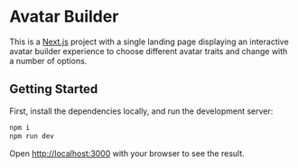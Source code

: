 # Avatar Builder
This is a [Next.js](https://nextjs.org/) project with a single landing page displaying an interactive avatar builder experience to choose different avatar traits and change with a number of options.

## Getting Started

First, install the dependencies locally, and run the development server:

```bash
npm i
npm run dev
```

Open [http://localhost:3000]([https://avatar-builder-lcz64qbtr-navya-agarwal-projects.vercel.app/]) with your browser to see the result.
